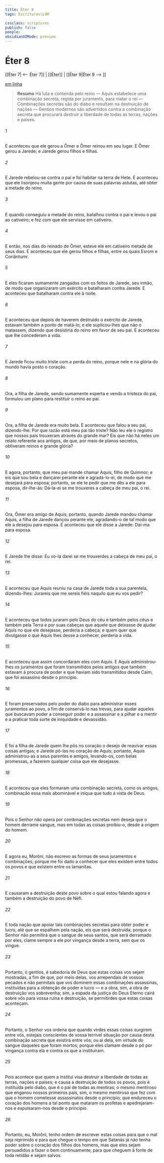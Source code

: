 ```yaml
---
title: Éter 8
tags: Escrituras\LdM

cssclass: scriptures
publish: false
people:
obsidianUIMode: preview
---
```


# Éter 8
[[Éter 7| <-- Éter 7]] | [[Éter]] | [[Éter 9|Éter 9 --> ]]

[em linha](https://churchofjesuschrist.org/study/scriptures/bofm/ether/8?lang=por)

> __Resumo__
Há luta e contenda pelo reino — Aquis estabelece uma combinação secreta, regida por juramento, para matar o rei — Combinações secretas são do diabo e resultam na destruição de nações — Gentios modernos são advertidos contra a combinação secreta que procurará destruir a liberdade de todas as terras, nações e países.

###### 1 
E aconteceu que ele gerou a Ômer e Ômer reinou em seu lugar. E Ômer gerou a Jarede; e Jarede gerou filhos e filhas.

###### 2 
E Jarede rebelou-se contra o pai e foi habitar na terra de Hete. E aconteceu que ele lisonjeou muita gente por causa de suas palavras astutas, até obter a metade do reino.

###### 3 
E quando conseguiu a metade do reino, batalhou contra o pai e levou o pai ao cativeiro; e fez com que ele servisse em cativeiro.

###### 4 
E então, nos dias do reinado de Ômer, esteve ele em cativeiro metade de seus dias. E aconteceu que ele gerou filhos e filhas, entre os quais Esrom e Coriântumr.

###### 5 
E eles ficaram sumamente zangados com os feitos de Jarede, seu irmão, de modo que organizaram um exército e batalharam contra Jarede. E aconteceu que batalharam contra ele à noite.

###### 6 
E aconteceu que depois de haverem destruído o exército de Jarede, estavam também a ponto de matá-lo; e ele suplicou-lhes que não o matassem, dizendo que desistiria do reino em favor de seu pai. E aconteceu que lhe concederam a vida.

###### 7 
E Jarede ficou muito triste com a perda do reino, porque nele e na glória do mundo havia posto o coração.

###### 8 
Ora, a filha de Jarede, sendo sumamente esperta e vendo a tristeza do pai, formulou um plano para restituir o reino ao pai.

###### 9 
Ora, a filha de Jarede era muito bela. E aconteceu que falou a seu pai, dizendo-lhe: Por que razão está meu pai tão triste? Não leu ele o registro que nossos pais trouxeram através do grande mar? Eis que não há neles um relato referente aos antigos, de que, por meio de planos secretos, obtiveram reinos e grande glória?

###### 10 
E agora, portanto, que meu pai mande chamar Aquis, filho de Químnor; e eis que sou bela e dançarei perante ele e agradá-lo-ei, de modo que me desejará para esposa; portanto, se ele te pedir que me dês a ele para esposa, dir-lhe-ás: Dá-la-ei se me trouxeres a cabeça de meu pai, o rei.

###### 11 
Ora, Ômer era amigo de Aquis; portanto, quando Jarede mandou chamar Aquis, a filha de Jarede dançou perante ele, agradando-o de tal modo que ele a desejou para esposa. E aconteceu que ele disse a Jarede: Dai-ma para esposa.

###### 12 
E Jarede lhe disse: Eu vo-la darei se me trouxerdes a cabeça de meu pai, o rei.

###### 13 
E aconteceu que Aquis reuniu na casa de Jarede toda a sua parentela, dizendo-lhes: Jurareis que me sereis fiéis naquilo que eu vos pedir?

###### 14 
E aconteceu que todos juraram pelo Deus do céu e também pelos céus e também pela Terra e por suas cabeças que aquele que deixasse de ajudar Aquis no que ele desejasse, perderia a cabeça; e quem quer que divulgasse o que Aquis lhes desse a conhecer, perderia a vida.

###### 15 
E aconteceu que assim concordaram eles com Aquis. E Aquis administrou-lhes os juramentos que foram transmitidos pelos antigos que também estavam à procura de poder e que haviam sido transmitidos desde Caim, que foi assassino desde o princípio.

###### 16 
E foram preservados pelo poder do diabo para administrar esses juramentos ao povo, a fim de conservá-lo nas trevas, para ajudar aqueles que buscavam poder a conseguir poder e a assassinar e a pilhar e a mentir e a praticar toda sorte de iniquidade e devassidão.

###### 17 
E foi a filha de Jarede quem lhe pôs no coração o desejo de reavivar essas coisas antigas; e Jarede pô-las no coração de Aquis; portanto, Aquis administrou-as a seus parentes e amigos, levando-os, com belas promessas, a fazerem qualquer coisa que ele desejasse.

###### 18 
E aconteceu que eles formaram uma combinação secreta, como os antigos, combinação essa mais abominável e iníqua que tudo à vista de Deus.

###### 19 
Pois o Senhor não opera por combinações secretas nem deseja que o homem derrame sangue, mas em todas as coisas proibiu-o, desde a origem do homem.

###### 20 
E agora eu, Morôni, não escrevo as formas de seus juramentos e combinações; porque me foi dado a conhecer que eles existem entre todos os povos e que existem entre os lamanitas.

###### 21 
E causaram a destruição deste povo sobre o qual estou falando agora e também a destruição do povo de Néfi.

###### 22 
E toda nação que apoiar tais combinações secretas para obter poder e lucro, até que se espalhem pela nação, eis que será destruída; porque o Senhor não permitirá que o sangue de seus santos, que será derramado por eles, clame sempre a ele por vingança desde a terra, sem que os vingue.

###### 23 
Portanto, ó gentios, é sabedoria de Deus que estas coisas vos sejam mostradas, a fim de que, por meio delas, vos arrependais de vossos pecados e não permitais que vos dominem essas combinações assassinas, instituídas para a obtenção de poder e lucro — e a obra, sim, a obra de destruição vos sobrevenha; sim, a espada da justiça do Deus Eterno cairá sobre vós para vossa ruína e destruição, se permitirdes que estas coisas aconteçam.

###### 24 
Portanto, o Senhor vos ordena que quando virdes essas coisas surgirem entre vós, estejais conscientes de vossa terrível situação por causa desta combinação secreta que existirá entre vós; ou ai dela, em virtude do sangue daqueles que foram mortos; porque eles clamam desde o pó por vingança contra ela e contra os que a instituíram.

###### 25 
Pois acontece que quem a institui visa destruir a liberdade de todas as terras, nações e países; e causa a destruição de todos os povos, pois é instituída pelo diabo, que é o pai de todas as mentiras; o mesmo mentiroso que enganou nossos primeiros pais, sim, o mesmo mentiroso que fez com que o homem cometesse assassinatos desde o princípio; que endureceu o coração dos homens a tal ponto que mataram os profetas e apedrejaram-nos e expulsaram-nos desde o princípio.

###### 26 
Portanto, eu, Morôni, tenho ordem de escrever estas coisas para que o mal seja reprimido e para que chegue o tempo em que Satanás já não tenha poder sobre o coração dos filhos dos homens, mas que eles sejam persuadidos a fazer o bem continuamente, para que cheguem à fonte de toda retidão e sejam salvos.

